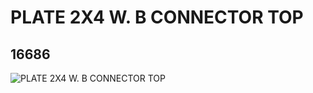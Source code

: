 # PLATE 2X4 W. B CONNECTOR TOP
## 16686
![PLATE 2X4 W. B CONNECTOR TOP](https://lc-www-live-s.legocdn.com/media/bricks/5/2/6071249.jpg)